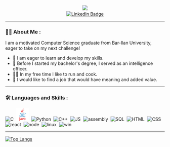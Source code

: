 <div id="header" align="center">
  <img src="https://media.giphy.com/media/L1R1tvI9svkIWwpVYr/giphy.gif?cid=790b7611bmv84n2xhlmtf8r2r5gnt5b8w60ckgdnjv4t0u9j&ep=v1_gifs_search&rid=giphy.gif&ct=g" width="100"/>
  <div id="badges">
    <a href="https://www.linkedin.com/in/adi-lichtenstadt-725005258/">
      <img src="https://img.shields.io/badge/LinkedIn-blue?style=for-the-badge&logo=linkedin&logoColor=white" alt="LinkedIn Badge"/>
    </a>
  </div>
</div>

---

### :woman_technologist: About Me :
I am a motivated Computer Science graduate from Bar-Ilan University, eager to take on my next challenge!
- 📖 I am eager to learn and develop my skills.
- 🫡 Before I started my bachelor's degree, I served as an intelligence officer.
- 🏃‍♀️ In my free time I like to run and cook.
- 🌱 I would like to find a job that would have meaning and added value.

---

### :hammer_and_wrench: Languages and Skills :
<div>
  <img src="https://upload.wikimedia.org/wikipedia/commons/thumb/1/18/C_Programming_Language.svg/695px-C_Programming_Language.svg.png" title="C" alt="C" width="40" height="40"/>&nbsp;
  <img src="https://github.com/devicons/devicon/blob/master/icons/java/java-original-wordmark.svg" title="Java" alt="Java" width="40" height="40"/>&nbsp;
  <img src="https://upload.wikimedia.org/wikipedia/commons/thumb/c/c3/Python-logo-notext.svg/1200px-Python-logo-notext.svg.png" title="Python" alt="Python" width="40" height="40"/>&nbsp;
  <img src="https://upload.wikimedia.org/wikipedia/commons/thumb/1/18/ISO_C%2B%2B_Logo.svg/1200px-ISO_C%2B%2B_Logo.svg.png" title="C++" alt="C++" width="40" height="40"/>&nbsp;
  <img src="https://upload.wikimedia.org/wikipedia/commons/thumb/6/6a/JavaScript-logo.png/800px-JavaScript-logo.png" title="JS" alt="JS" width="40" height="40"/>&nbsp;
  <img src="https://i.pinimg.com/originals/25/a8/5d/25a85d9e5057430d82273a3c75e73014.png" title="assembly" alt="assembly" width="40" height="40"/>&nbsp;
  <img src="https://encrypted-tbn0.gstatic.com/images?q=tbn:ANd9GcRwuqWn7rCVhqZ_pSlxwVUzlZtFWaOMdbm28A&s" title="SQL" alt="SQL" width="40" height="40"/>&nbsp;
  <img src="https://encrypted-tbn0.gstatic.com/images?q=tbn:ANd9GcQEc9A_S6BPxCDRp5WjMFEfXrpCu1ya2OO-Lw&s" title="HTML" alt="HTML" width="40" height="40"/>&nbsp;
  <img src="https://upload.wikimedia.org/wikipedia/commons/thumb/d/d5/CSS3_logo_and_wordmark.svg/1200px-CSS3_logo_and_wordmark.svg.png" title="CSS" alt="CSS" width="40" height="40"/>&nbsp;
  <img src="https://upload.wikimedia.org/wikipedia/commons/thumb/a/a7/React-icon.svg/1200px-React-icon.svg.png" title="react" alt="react" width="40" height="40"/>&nbsp;
  <img src="https://encrypted-tbn0.gstatic.com/images?q=tbn:ANd9GcT3eSxo40C3EIG_1830t1snNQIxWL04SlYV2A&s" title="node" alt="node" width="40" height="40"/>&nbsp;
  <img src="https://upload.wikimedia.org/wikipedia/commons/thumb/3/35/Tux.svg/1200px-Tux.svg.png" title="linux" alt="linux" width="40" height="40"/>&nbsp;
  <img src="https://upload.wikimedia.org/wikipedia/commons/thumb/0/0a/Unofficial_Windows_logo_variant_-_2002%E2%80%932012_%28Multicolored%29.svg/1161px-Unofficial_Windows_logo_variant_-_2002%E2%80%932012_%28Multicolored%29.svg.png" title="win" alt="win" width="40" height="40"/>&nbsp;
</div>

---

[![Top Langs](https://github-readme-stats.vercel.app/api/top-langs/?username=AdiLichten&layout=compact)](https://github.com/anuraghazra/github-readme-stats)

